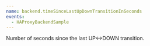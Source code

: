 ```yaml
---
name: backend.timeSinceLastUpDownTransitionInSeconds
events:
  - HAProxyBackendSample
---
```


Number of seconds since the last UP&lt;-&gt;DOWN transition.